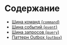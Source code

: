 # Содержание

*   [Шина команд (`command`)](bus/command/README.md)
*   [Шина событий (`event`)](bus/event/README.md)
*   [Шина запросов (`query`)](bus/query/README.md)
*   [Паттерн Outbox (`outbox`)](bus/outbox/README.md)